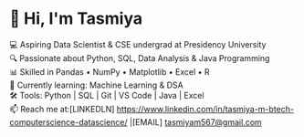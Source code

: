 # 👋 Hi, I'm Tasmiya

💻 Aspiring Data Scientist & CSE undergrad at Presidency University  
🔍 Passionate about Python, SQL, Data Analysis & Java Programming  
📊 Skilled in Pandas • NumPy • Matplotlib • Excel • R  
🚀 Currently learning: Machine Learning & DSA  
🛠️ Tools: Python | SQL | Git | VS Code | Java | Excel  
📫 Reach me at:[LINKEDLN] https://www.linkedin.com/in/tasmiya-m-btech-computerscience-datascience/ |[EMAIL] tasmiyam567@gmail.com
